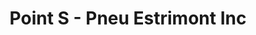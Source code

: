 ---
title: "Point S - Pneu Estrimont Inc"
url: /sherbrooke/point-s-pneu-estrimont-inc/
shop: Autowerkstatt
---